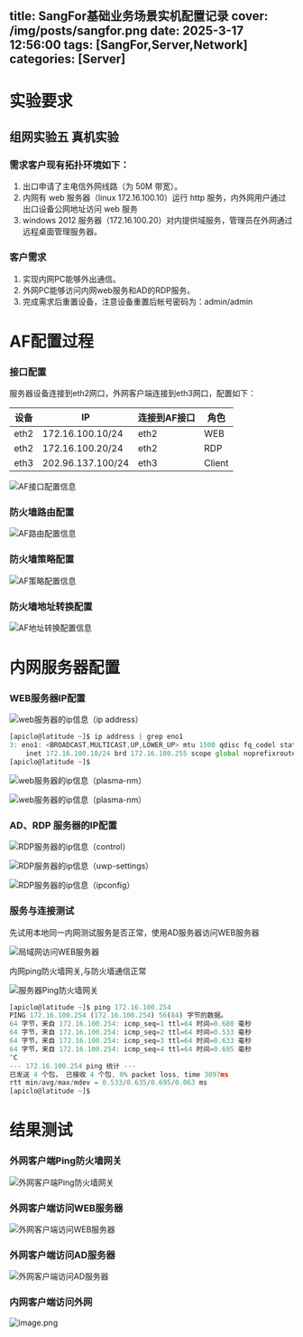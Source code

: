 title: SangFor基础业务场景实机配置记录
cover: /img/posts/sangfor.png
date: 2025-3-17 12:56:00
tags: [SangFor,Server,Network]
categories: [Server]
-------------------
# 实验要求
 ## 组网实验五 真机实验
 ### 需求客户现有拓扑环境如下：
 1. 出口申请了主电信外网线路（为 50M 带宽）。
 2. 内网有 web 服务器（linux 172.16.100.10）运行 http 服务，内外网用户通过出口设备公网地址访问 web 服务
 3. windows 2012 服务器（172.16.100.20）对内提供域服务，管理员在外网通过远程桌面管理服务器。
 ### 客户需求
 1. 实现内网PC能够外出通信。
 2. 外网PC能够访问内网web服务和AD的RDP服务。
 3. 完成需求后重置设备，注意设备重置后帐号密码为：admin/admin
# AF配置过程
### 接口配置
服务器设备连接到eth2网口，外网客户端连接到eth3网口，配置如下：

|设备|IP|连接到AF接口|角色|
|---|---|---|---|
|eth2|172.16.100.10/24|eth2|WEB|
|eth2|172.16.100.20/24|eth2|RDP|
|eth3|202.96.137.100/24|eth3|Client|

![AF接口配置信息](/img/posts/sangfor/af_image1.png)

### 防火墙路由配置
![AF路由配置信息](/img/posts/sangfor/af_image2.png)

### 防火墙策略配置
![AF策略配置信息](/img/posts/sangfor/af_image3.png)

### 防火墙地址转换配置
![AF地址转换配置信息](/img/posts/sangfor/af_image4.png)

# 内网服务器配置


### WEB服务器IP配置

![web服务器的ip信息（ip address）](/img/posts/sangfor/srv_image1.png)

```jsx
[apiclo@latitude ~]$ ip address | grep eno1
3: eno1: <BROADCAST,MULTICAST,UP,LOWER_UP> mtu 1500 qdisc fq_codel state UP group default qlen 1000
    inet 172.16.100.10/24 brd 172.16.100.255 scope global noprefixroute eno1
[apiclo@latitude ~]$ 

```

![web服务器的ip信息（plasma-nm）](/img/posts/sangfor/srv_image2.png)

![web服务器的ip信息（plasma-nm）](/img/posts/sangfor/srv_image3.png)

### AD、RDP 服务器的IP配置

![RDP服务器的ip信息（control）](/img/posts/sangfor/srv_image4.png)

![RDP服务器的ip信息（uwp-settings）](/img/posts/sangfor/srv_image5.png)

![RDP服务器的ip信息（ipconfig）](/img/posts/sangfor/srv_image6.png)


### 服务与连接测试
先试用本地同一内网测试服务是否正常，使用AD服务器访问WEB服务器

![局域网访问WEB服务器](/img/posts/sangfor/srv_image8.png)


内网ping防火墙网关,与防火墙通信正常

![服务器Ping防火墙网关](/img/posts/sangfor/srv_image7.png)

```jsx
[apiclo@latitude ~]$ ping 172.16.100.254
PING 172.16.100.254 (172.16.100.254) 56(84) 字节的数据。
64 字节，来自 172.16.100.254: icmp_seq=1 ttl=64 时间=0.680 毫秒
64 字节，来自 172.16.100.254: icmp_seq=2 ttl=64 时间=0.533 毫秒
64 字节，来自 172.16.100.254: icmp_seq=3 ttl=64 时间=0.633 毫秒
64 字节，来自 172.16.100.254: icmp_seq=4 ttl=64 时间=0.695 毫秒
^C
--- 172.16.100.254 ping 统计 ---
已发送 4 个包， 已接收 4 个包, 0% packet loss, time 3097ms
rtt min/avg/max/mdev = 0.533/0.635/0.695/0.063 ms
[apiclo@latitude ~]$ 

```





# 结果测试

### 外网客户端Ping防火墙网关
![外网客户端Ping防火墙网关](/img/posts/sangfor/client_image1.png)

### 外网客户端访问WEB服务器
![外网客户端访问WEB服务器](/img/posts/sangfor/client_image2.png)

### 外网客户端访问AD服务器
![外网客户端访问AD服务器](/img/posts/sangfor/client_image3.png)

### 内网客户端访问外网

![image.png](/img/posts/sangfor/srv_image9.png)
